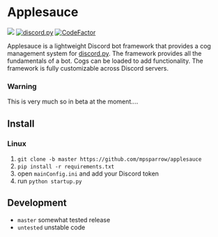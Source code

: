 # Applesauce 
[![](https://img.shields.io/badge/python-3.4+-blue.svg)](https://www.python.org/download/releases/3.4.0/) 
[![discord.py](https://img.shields.io/badge/discord.py-1.3.3-blue.svg)](https://github.com/Rapptz/discord.py)
[![CodeFactor](https://www.codefactor.io/repository/github/mpsparrow/applesauce/badge)](https://www.codefactor.io/repository/github/mpsparrow/applesauce)

Applesauce is a lightweight Discord bot framework that provides a cog management system for [discord.py](https://github.com/Rapptz/discord.py). The framework provides all the fundamentals of a bot. Cogs can be loaded to add functionality. The framework is fully customizable across Discord servers.

### Warning
This is very much so in beta at the moment....

## Install
### Linux
1. `git clone -b master https://github.com/mpsparrow/applesauce`
2. `pip install -r requirements.txt`
3. open `mainConfig.ini` and add your Discord token
4. run `python startup.py`

## Development
- `master` somewhat tested release
- `untested` unstable code
